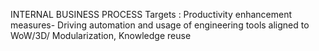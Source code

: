 INTERNAL BUSINESS PROCESS
Targets :
Productivity enhancement measures- Driving automation and usage of engineering tools aligned to WoW/3D/ Modularization, Knowledge reuse
